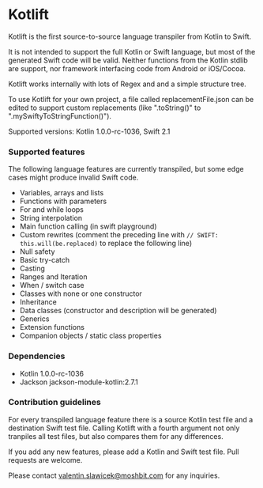 # Kotlift #

Kotlift is the first source-to-source language transpiler from Kotlin to Swift.

It is not intended to support the full Kotlin or Swift language, but most of the generated Swift code will be valid. Neither functions from the Kotlin stdlib are support, nor framework interfacing code from Android or iOS/Cocoa.

Kotlift works internally with lots of Regex and and a simple structure tree.

To use Kotlift for your own project, a file called replacementFile.json can be edited to support custom replacements (like ".toString()" to ".mySwiftyToStringFunction()").

Supported versions: Kotlin 1.0.0-rc-1036, Swift 2.1

### Supported features ###

The following language features are currently transpiled, but some edge cases might produce invalid Swift code.

* Variables, arrays and lists
* Functions with parameters
* For and while loops
* String interpolation
* Main function calling (in swift playground)
* Custom rewrites (comment the preceding line with `// SWIFT: this.will(be.replaced)` to replace the following line)
* Null safety
* Basic try-catch
* Casting
* Ranges and Iteration
* When / switch case
* Classes with none or one constructor
* Inheritance
* Data classes (constructor and description will be generated)
* Generics
* Extension functions
* Companion objects / static class properties

### Dependencies ###

* Kotlin 1.0.0-rc-1036
* Jackson jackson-module-kotlin:2.7.1

### Contribution guidelines ###

For every transpiled language feature there is a source Kotlin test file and a destination Swift test file. Calling Kotlift with a fourth argument not only tranpiles all test files, but also compares them for any differences. 

If you add any new features, please add a Kotlin and Swift test file. Pull requests are welcome.

Please contact valentin.slawicek@moshbit.com for any inquiries.